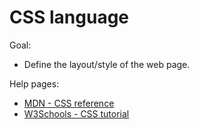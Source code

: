 # CSS language

Goal: 
* Define the layout/style of the web page.

Help pages:

* [MDN - CSS reference](https://developer.mozilla.org/fr/docs/Web/CSS)
* [W3Schools - CSS tutorial](https://www.w3schools.com/css/default.asp)
